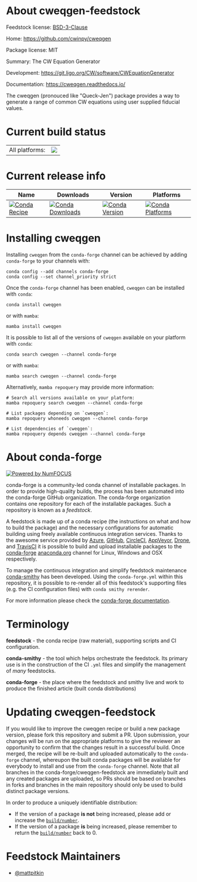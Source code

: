 About cweqgen-feedstock
=======================

Feedstock license: [BSD-3-Clause](https://github.com/conda-forge/cweqgen-feedstock/blob/main/LICENSE.txt)

Home: https://github.com/cwinpy/cweqgen

Package license: MIT

Summary: The CW Equation Generator

Development: https://git.ligo.org/CW/software/CWEquationGenerator

Documentation: https://cweqgen.readthedocs.io/

The cweqgen (pronouced like "Queck-Jen") package provides a way to
generate a range of common CW equations using user supplied fiducial
values.


Current build status
====================


<table><tr><td>All platforms:</td>
    <td>
      <a href="https://dev.azure.com/conda-forge/feedstock-builds/_build/latest?definitionId=15199&branchName=main">
        <img src="https://dev.azure.com/conda-forge/feedstock-builds/_apis/build/status/cweqgen-feedstock?branchName=main">
      </a>
    </td>
  </tr>
</table>

Current release info
====================

| Name | Downloads | Version | Platforms |
| --- | --- | --- | --- |
| [![Conda Recipe](https://img.shields.io/badge/recipe-cweqgen-green.svg)](https://anaconda.org/conda-forge/cweqgen) | [![Conda Downloads](https://img.shields.io/conda/dn/conda-forge/cweqgen.svg)](https://anaconda.org/conda-forge/cweqgen) | [![Conda Version](https://img.shields.io/conda/vn/conda-forge/cweqgen.svg)](https://anaconda.org/conda-forge/cweqgen) | [![Conda Platforms](https://img.shields.io/conda/pn/conda-forge/cweqgen.svg)](https://anaconda.org/conda-forge/cweqgen) |

Installing cweqgen
==================

Installing `cweqgen` from the `conda-forge` channel can be achieved by adding `conda-forge` to your channels with:

```
conda config --add channels conda-forge
conda config --set channel_priority strict
```

Once the `conda-forge` channel has been enabled, `cweqgen` can be installed with `conda`:

```
conda install cweqgen
```

or with `mamba`:

```
mamba install cweqgen
```

It is possible to list all of the versions of `cweqgen` available on your platform with `conda`:

```
conda search cweqgen --channel conda-forge
```

or with `mamba`:

```
mamba search cweqgen --channel conda-forge
```

Alternatively, `mamba repoquery` may provide more information:

```
# Search all versions available on your platform:
mamba repoquery search cweqgen --channel conda-forge

# List packages depending on `cweqgen`:
mamba repoquery whoneeds cweqgen --channel conda-forge

# List dependencies of `cweqgen`:
mamba repoquery depends cweqgen --channel conda-forge
```


About conda-forge
=================

[![Powered by
NumFOCUS](https://img.shields.io/badge/powered%20by-NumFOCUS-orange.svg?style=flat&colorA=E1523D&colorB=007D8A)](https://numfocus.org)

conda-forge is a community-led conda channel of installable packages.
In order to provide high-quality builds, the process has been automated into the
conda-forge GitHub organization. The conda-forge organization contains one repository
for each of the installable packages. Such a repository is known as a *feedstock*.

A feedstock is made up of a conda recipe (the instructions on what and how to build
the package) and the necessary configurations for automatic building using freely
available continuous integration services. Thanks to the awesome service provided by
[Azure](https://azure.microsoft.com/en-us/services/devops/), [GitHub](https://github.com/),
[CircleCI](https://circleci.com/), [AppVeyor](https://www.appveyor.com/),
[Drone](https://cloud.drone.io/welcome), and [TravisCI](https://travis-ci.com/)
it is possible to build and upload installable packages to the
[conda-forge](https://anaconda.org/conda-forge) [anaconda.org](https://anaconda.org/)
channel for Linux, Windows and OSX respectively.

To manage the continuous integration and simplify feedstock maintenance
[conda-smithy](https://github.com/conda-forge/conda-smithy) has been developed.
Using the ``conda-forge.yml`` within this repository, it is possible to re-render all of
this feedstock's supporting files (e.g. the CI configuration files) with ``conda smithy rerender``.

For more information please check the [conda-forge documentation](https://conda-forge.org/docs/).

Terminology
===========

**feedstock** - the conda recipe (raw material), supporting scripts and CI configuration.

**conda-smithy** - the tool which helps orchestrate the feedstock.
                   Its primary use is in the construction of the CI ``.yml`` files
                   and simplify the management of *many* feedstocks.

**conda-forge** - the place where the feedstock and smithy live and work to
                  produce the finished article (built conda distributions)


Updating cweqgen-feedstock
==========================

If you would like to improve the cweqgen recipe or build a new
package version, please fork this repository and submit a PR. Upon submission,
your changes will be run on the appropriate platforms to give the reviewer an
opportunity to confirm that the changes result in a successful build. Once
merged, the recipe will be re-built and uploaded automatically to the
`conda-forge` channel, whereupon the built conda packages will be available for
everybody to install and use from the `conda-forge` channel.
Note that all branches in the conda-forge/cweqgen-feedstock are
immediately built and any created packages are uploaded, so PRs should be based
on branches in forks and branches in the main repository should only be used to
build distinct package versions.

In order to produce a uniquely identifiable distribution:
 * If the version of a package **is not** being increased, please add or increase
   the [``build/number``](https://docs.conda.io/projects/conda-build/en/latest/resources/define-metadata.html#build-number-and-string).
 * If the version of a package **is** being increased, please remember to return
   the [``build/number``](https://docs.conda.io/projects/conda-build/en/latest/resources/define-metadata.html#build-number-and-string)
   back to 0.

Feedstock Maintainers
=====================

* [@mattpitkin](https://github.com/mattpitkin/)

